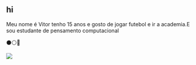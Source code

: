 ## hi
Meu nome é Vitor tenho 15 anos e gosto de jogar futebol e ir a academia.E sou estudante de pensamento computacional

⚫⚪🦅

![](https://media1.tenor.com/m/eEs2MNCH2y0AAAAC/eseksin.gif)
